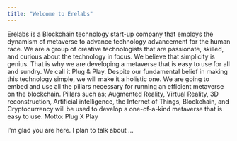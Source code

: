 ```yaml
---
title: "Welcome to Erelabs"
---
```

Erelabs is a Blockchain technology start-up company that employs the dynamism of metaverse to advance technology advancement for the human race. We are a group of creative technologists that are passionate, skilled, and curious about the technology in focus. 
We believe that simplicity is genius. That is why we are developing a metaverse that is easy to use for all and sundry. We call it Plug & Play.  Despite our fundamental belief in making this technology simple, we will make it a holistic one. We are going to embed and use all the pillars necessary for running an efficient metaverse on the blockchain. Pillars such as; Augmented Reality, Virtual Reality, 3D reconstruction, Artificial intelligence, the Internet of Things, Blockchain, and Cryptocurrency will be used to develop a one-of-a-kind metaverse that is easy to use.
Motto: Plug X Play

I'm glad you are here. I plan to talk about ...
